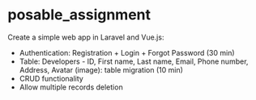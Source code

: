 # posable_assignment

Create a simple web app in Laravel and Vue.js:
- Authentication: Registration + Login + Forgot Password (30 min)
- Table: Developers - ID, First name, Last name, Email, Phone number, Address, Avatar (image): table migration (10 min)
- CRUD functionality 
- Allow multiple records deletion
